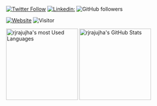 [![Twitter Follow](https://img.shields.io/twitter/follow/rjrajujha?label=Follow)](https://twitter.com/intent/follow?screen_name=rjrajujha)
[![Linkedin:](https://img.shields.io/badge/-blue?style=flat-square&logo=Linkedin&logoColor=white&link=https://www.linkedin.com/in/rjrajujha)](https://www.linkedin.com/in/rjrajujha/)
![GitHub followers](https://img.shields.io/github/followers/rjrajujha?label=Follow&style=social)

[![Website](https://img.shields.io/badge/Website-46a2f1.svg?&style=flat-square&logo=Google-Chrome&logoColor=white&link=https://rjrajujha.github.io/rjrajujha)](https://rjrajujha.github.io/rjrajujha)
![Visitor](https://visitor-badge.glitch.me/badge?page_id=rjrajujha.rjrajujha)

<img src="https://github-readme-stats.vercel.app/api/top-langs?username=rjrajujha&show_icons=true&locale=en&layout=compact" height="195px" alt="rjrajujha's most Used Languages" />

<img src="https://github-readme-stats.vercel.app/api?username=rjrajujha&show_icons=true&locale=en" height="195px" alt="rjrajujha's GitHub Stats" />
